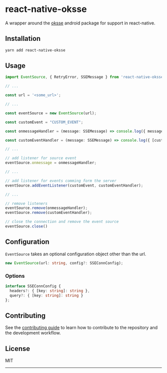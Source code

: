 # react-native-oksse

A wrapper around the [oksse](https://github.com/heremaps/oksse) android package for support in react-native.

## Installation

```sh
yarn add react-native-oksse
```

## Usage

```typescript
import EventSource, { RetryError, SSEMessage } from 'react-native-oksse';

// ...

const url = '<some_url>';

// ...

const eventSource = new EventSource(url);

const customEvent = "CUSTOM_EVENT";

const onmessageHandler = (message: SSEMessage) => console.log({ message });

const customEventHandler = (message: SSEMessage) => console.log({ [customEvent]: { message } });

// ...

// add listener for source event
eventSource.onmessage = onmessageHandler;

// ...

// add listener for events comming form the server
eventSource.addEventListener(customEvent, customEventHandler);

// ...

// remove listeners
eventSource.remove(onmessageHandler);
eventSource.remove(customEventHandler);

// close the connection and remove the event source
eventSource.close()
```

## Configuration

`EventSource` takes an optional configuration object other than the url.

```typescript
new EventSource(url: string, config?: SSEConnConfig);
```

### Options

```typescript
interface SSEConnConfig {
  headers?: { [key: string]: string },
  query?: { [key: string]: string }
};
```

## Contributing

See the [contributing guide](CONTRIBUTING.md) to learn how to contribute to the repository and the development workflow.

## License

MIT

---
